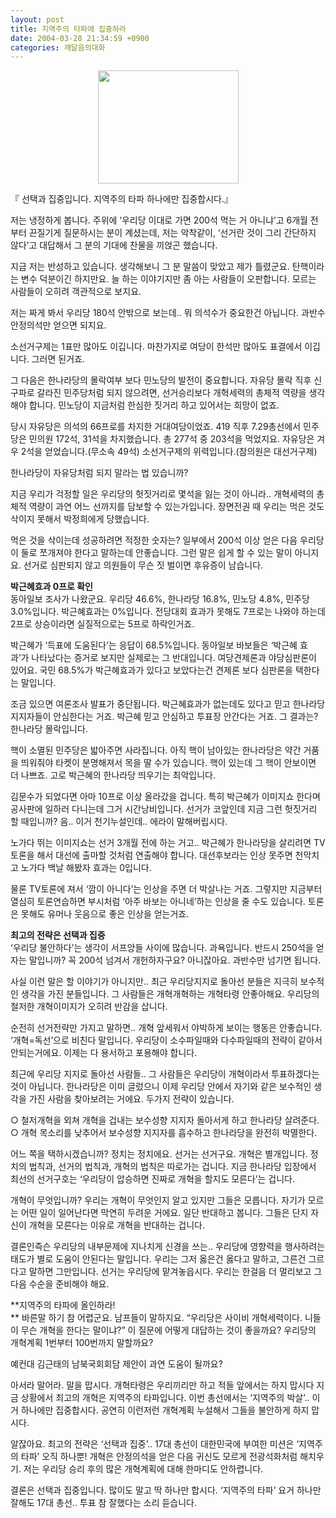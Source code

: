 ```yaml
---
layout: post
title: 지역주의 타파에 집중하라
date: 2004-03-28 21:34:59 +0900
categories: 깨달음의대화
---
```

<p align="center">
  <img src="http://drkimz.com/technote/board/private/upimg/1080475271.jpg" width="225" height="181" border="0" />
</p>

<p align="left">
  『 선택과 집중입니다. 지역주의 타파 하나에만 집중합시다.』
</p>저는 냉정하게 봅니다. 주위에 ‘우리당 이대로 가면 200석 먹는 거 아니냐’고 6개월 전부터 끈질기게 질문하시는 분이 계셨는데, 저는 악착같이, ‘선거란 것이 그리 간단하지 않다’고 대답해서 그 분의 기대에 찬물을 끼얹곤 했습니다. 

지금 저는 반성하고 있습니다. 생각해보니 그 분 말씀이 맞았고 제가 틀렸군요. 탄핵이라는 변수 덕분이긴 하지만요. 늘 하는 이야기지만 좀 아는 사람들이 오판합니다. 모르는 사람들이 오히려 객관적으로 보지요.

저는 짜게 봐서 우리당 180석 안밖으로 보는데.. 뭐 의석수가 중요한건 아닙니다. 과반수 안정의석만 얻으면 되지요. 

소선거구제는 1표만 많아도 이깁니다. 마찬가지로 여당이 한석만 많아도 표결에서 이깁니다. 그러면 된거죠.

그 다음은 한나라당의 몰락여부 보다 민노당의 발전이 중요합니다. 자유당 몰락 직후 신구파로 갈라진 민주당처럼 되지 않으려면, 선거승리보다 개혁세력의 총체적 역량을 생각해야 합니다. 민노당이 지금처럼 한심한 짓거리 하고 있어서는 희망이 없죠. 

당시 자유당은 의석의 66프로를 차지한 거대여당이었죠. 419 직후 7.29총선에서 민주당은 민의원 172석, 31석을 차지했습니다. 총 277석 중 203석을 먹었지요. 자유당은 겨우 2석을 얻었습니다.(무소속 49석) 소선거구제의 위력입니다.(참의원은 대선거구제)

한나라당이 자유당처럼 되지 말라는 법 있습니까? 

지금 우리가 걱정할 일은 우리당의 헛짓거리로 몇석을 잃는 것이 아니라.. 개혁세력의 총체적 역량이 과연 어느 선까지를 담보할 수 있는가입니다. 장면전권 때 우리는 먹은 것도 삭이지 못해서 박정희에게 당했습니다. 

먹은 것을 삭이는데 성공하려면 적정한 숫자는? 일부에서 200석 이상 얻은 다음 우리당이 둘로 쪼개져야 한다고 말하는데 안좋습니다. 그런 말은 쉽게 할 수 있는 말이 아니지요. 선거로 심판되지 않고 의원들이 무슨 짓 벌이면 후유증이 남습니다. 

**박근혜효과 0프로 확인**  
동아일보 조사가 나왔군요. 우리당 46.6%, 한나라당 16.8%, 민노당 4.8%, 민주당 3.0%입니다. 박근혜효과는 0%입니다. 전당대회 효과가 못해도 7프로는 나와야 하는데 2프로 상승이라면 실질적으로는 5프로 하락인거죠. 

박근혜가 ‘득표에 도움된다’는 응답이 68.5%입니다. 동아일보 바보들은 ‘박근혜 효과’가 나타났다는 증거로 보지만 실제로는 그 반대입니다. 여당견제론과 야당심판론이 있어요. 국민 68.5%가 박근혜효과가 있다고 보았다는건 견제론 보다 심판론을 택한다는 말입니다.

조금 있으면 여론조사 발표가 중단됩니다. 박근혜효과가 없는데도 있다고 믿고 한나라당 지지자들이 안심한다는 거죠. 박근혜 믿고 안심하고 투표장 안간다는 거죠. 그 결과는? 한나라당 몰락입니다.

핵이 소멸된 민주당은 밟아주면 사라집니다. 아직 핵이 남아있는 한나라당은 약간 거품을 띄워줘야 타켓이 분명해져서 목을 딸 수가 있습니다. 핵이 있는데 그 핵이 안보이면 더 나쁘죠. 고로 박근혜의 한나라당 띄우기는 최악입니다.

김문수가 되었다면 아마 10프로 이상 올라갔을 겁니다. 특히 박근혜가 이미지쇼 한다며 공사판에 일하러 다니는데 그거 시간낭비입니다. 선거가 코앞인데 지금 그런 헛짓거리 할 때입니까? 음.. 이거 천기누설인데.. 에라이 말해버립시다.

노가다 뛰는 이미지쇼는 선거 3개월 전에 하는 거고.. 박근혜가 한나라당을 살리려면 TV토론을 해서 대선에 출마할 것처럼 연출해야 합니다. 대선후보라는 인상 못주면 천막치고 노가다 백날 해봤자 효과는 0입니다. 

물론 TV토론에 져서 ‘깜이 아니다’는 인상을 주면 더 박살나는 거죠. 그렇지만 지금부터 열심히 토론연습하면 부시처럼 ‘아주 바보는 아니네’하는 인상을 줄 수도 있습니다. 토론은 못해도 유머나 웃음으로 좋은 인상을 얻는거죠.

**최고의 전략은 선택과 집중**  
‘우리당 불안하다’는 생각이 서프앙들 사이에 많습니다. 과욕입니다. 반드시 250석을 얻자는 말입니까? 꼭 200석 넘겨서 개헌하자구요? 아니잖아요. 과반수만 넘기면 됩니다. 

사실 이런 말은 할 이야기가 아니지만.. 최근 우리당지지로 돌아선 분들은 지극히 보수적인 생각을 가진 분들입니다. 그 사람들은 개혁개혁하는 개혁타령 안좋아해요. 우리당의 철저한 개혁이미지가 오히려 반감을 삽니다. 

순전히 선거전략만 가지고 말하면.. 개혁 앞세워서 야박하게 보이는 행동은 안좋습니다. ‘개혁=독선’으로 비친다 말입니다. 우리당이 소수파일때와 다수파일때의 전략이 같아서 안되는거에요. 이제는 다 용서하고 포용해야 합니다. 

최근에 우리당 지지로 돌아선 사람들.. 그 사람들은 우리당이 개혁이라서 투표하겠다는 것이 아닙니다. 한나라당은 이미 글렀으니 이제 우리당 안에서 자기와 같은 보수적인 생각을 가진 사람을 찾아보려는 거에요. 두가지 전략이 있습니다.

○ 철저개혁을 외쳐 개혁을 겁내는 보수성향 지지자 돌아서게 하고 한나라당 살려준다.  
○ 개혁 목소리를 낮추어서 보수성향 지지자를 흡수하고 한나라당을 완전히 박멸한다. 

어느 쪽을 택하시겠습니까? 정치는 정치에요. 선거는 선거구요. 개혁은 별개입니다. 정치의 법칙과, 선거의 법칙과, 개혁의 법칙은 따로가는 겁니다. 지금 한나라당 입장에서 최선의 선거구호는 ‘우리당이 압승하면 진짜로 개혁을 할지도 모른다’는 겁니다. 

개혁이 무엇입니까? 우리는 개혁이 무엇인지 알고 있지만 그들은 모릅니다. 자기가 모르는 어떤 일이 일어난다면 막연히 두려운 거에요. 일단 반대하고 봅니다. 그들은 단지 자신이 개혁을 모른다는 이유로 개혁을 반대하는 겁니다. 

결론인즉슨 우리당의 내부문제에 지나치게 신경을 쓰는.. 우리당에 영향력을 행사하려는 태도가 별로 도움이 안된다는 말입니다. 우리는 그저 옳은건 옳다고 말하고, 그른건 그르다고 말하면 그만입니다. 선거는 우리당에 맡겨놓읍시다. 우리는 한걸음 더 멀리보고 그 다음 수순을 준비해야 해요.

**지역주의 타파에 올인하라!  
** 바른말 하기 참 어렵군요. 남프들이 말하지요. “우리당은 사이비 개혁세력이다. 니들이 무슨 개혁을 한다는 말이냐?” 이 질문에 어떻게 대답하는 것이 좋을까요? 우리당의 개혁계획 1번부터 100번까지 말할까요? 

예컨대 김근태의 남북국회회담 제안이 과연 도움이 될까요? 

아서라 말어라. 말을 맙시다. 개혁타령은 우리끼리만 하고 적들 앞에서는 하지 맙시다 지금 상황에서 최고의 개혁은 지역주의 타파입니다. 이번 총선에서는 ‘지역주의 박살’.. 이거 하나에만 집중합시다. 공연히 이런저런 개혁계획 누설해서 그들을 불안하게 하지 맙시다. 

알잖아요. 최고의 전략은 ‘선택과 집중’.. 17대 총선이 대한민국에 부여한 미션은 ‘지역주의 타파’ 오직 하나뿐! 개혁은 안정의석을 얻은 다음 귀신도 모르게 전광석화처럼 해치우기. 저는 우리당 승리 후의 많은 개혁계획에 대해 한마디도 안하렵니다. 

결론은 선택과 집중입니다. 많이도 말고 딱 하나만 합시다. ‘지역주의 타파’ 요거 하나만 잘해도 17대 총선.. 투표 참 잘했다는 소리 듣습니다.